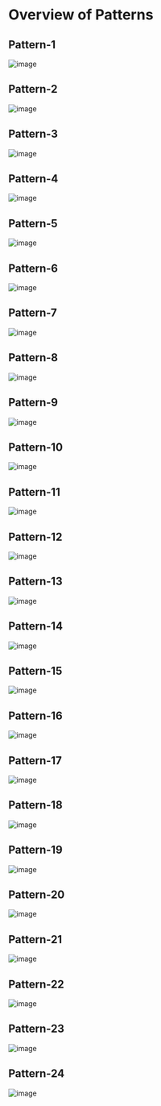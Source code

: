<h1>Overview of Patterns</h1>

<h2>Pattern-1</h2>

![image](https://github.com/user-attachments/assets/bd5c80ca-24b6-4f1e-8cc2-8b402972b754)

<h2>Pattern-2</h2>

![image](https://github.com/user-attachments/assets/eeb5d3f9-7f8a-48a2-a3b5-ae94e1e1107e)

<h2>Pattern-3</h2>

![image](https://github.com/user-attachments/assets/3e2465c7-b84b-4f27-8c53-123d6de00d86)

<h2>Pattern-4</h2>

![image](https://github.com/user-attachments/assets/038aef66-adde-46c4-afb0-2973b2bcc596)

<h2>Pattern-5</h2>

![image](https://github.com/user-attachments/assets/082f8fcb-6409-4b64-8d65-b785308150d3)

<h2>Pattern-6</h2>

![image](https://github.com/user-attachments/assets/697cd88e-7e7e-43ff-a8cb-5b9799e56f84)

<h2>Pattern-7</h2>

![image](https://github.com/user-attachments/assets/1676a8f0-2ada-4239-9d9b-3ac3e8a93f4b)

<h2>Pattern-8</h2>

![image](https://github.com/user-attachments/assets/6003893d-3355-40ac-9b0f-b4c2103617db)

<h2>Pattern-9</h2>

![image](https://github.com/user-attachments/assets/9f79920a-0e2f-442e-9ff1-8afe0ff95aeb)

<h2>Pattern-10</h2>

![image](https://github.com/user-attachments/assets/1d895b85-1692-40bf-99a6-307fb74c6ae8)

<h2>Pattern-11</h2>

![image](https://github.com/user-attachments/assets/f3ddc2d5-5ab2-46ea-beb7-a8452f2ed6ce)

<h2>Pattern-12</h2>

![image](https://github.com/user-attachments/assets/d5fecb3d-141a-4746-91dc-68315f94bad7)

<h2>Pattern-13</h2>

![image](https://github.com/user-attachments/assets/b5cade90-b55a-4b24-8440-92ba1c8932cf)

<h2>Pattern-14</h2>

![image](https://github.com/user-attachments/assets/fdfcee72-5de6-45a8-959b-d31a89bcce39)

<h2>Pattern-15</h2>

![image](https://github.com/user-attachments/assets/15023cbd-558e-4064-81f3-7a13d231a038)

<h2>Pattern-16</h2>

![image](https://github.com/user-attachments/assets/e067438b-daf2-45ad-884c-6ef6daba2366)

<h2>Pattern-17</h2>

![image](https://github.com/user-attachments/assets/d61e28f1-a64e-434b-8636-06c591b4fa7f)

<h2>Pattern-18</h2>

![image](https://github.com/user-attachments/assets/dbaf9e39-0a51-41b6-9706-7ec1e9854ad1)

<h2>Pattern-19</h2>

![image](https://github.com/user-attachments/assets/2875fea3-ab96-450c-8164-a6da5e58318d)

<h2>Pattern-20</h2>

![image](https://github.com/user-attachments/assets/bc4292bc-c592-4a99-b498-735da1e8b270)

<h2>Pattern-21</h2>

![image](https://github.com/user-attachments/assets/f0f7c565-f274-4cae-8114-2fb2ca13815f)

<h2>Pattern-22</h2>

![image](https://github.com/user-attachments/assets/eb97bfc6-3a39-4e08-a7a3-f01ff19a3ed8)

<h2>Pattern-23</h2>

![image](https://github.com/user-attachments/assets/36a8f481-47bb-47cb-b4f4-867240ed52e9)

<h2>Pattern-24</h2>

![image](https://github.com/user-attachments/assets/b45e65ff-0a12-4f55-8c38-68ec02d6aff4)
